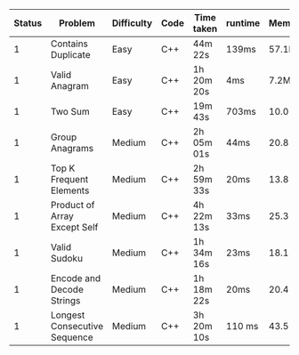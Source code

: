 
| Status | Problem                      | Difficulty | Code | Time taken | runtime |  Memory  |
| ------ | ---------------------------- | ---------- | ---- | ---------- | ------- | -------- |
| 1      | Contains Duplicate           | Easy       | C++  | 44m 22s    | 139ms   |  57.1MB  |
| 1      | Valid Anagram                | Easy       | C++  | 1h 20m 20s | 4ms     |  7.2MB   | 
| 1      | Two Sum                      | Easy       | C++  | 19m 43s    | 703ms   |  10.0 MB |
| 1      | Group Anagrams               | Medium     | C++  | 2h 05m 01s | 44ms    |  20.8 MB |
| 1      | Top K Frequent Elements      | Medium     | C++  | 2h 59m 33s | 20ms    |  13.8 MB |
| 1      | Product of Array Except Self | Medium     | C++  | 4h 22m 13s | 33ms    |  25.3 MB |
| 1      | Valid Sudoku                 | Medium     | C++  | 1h 34m 16s | 23ms    |  18.1 MB |
| 1      | Encode and Decode Strings    | Medium     | C++  | 1h 18m 22s | 20ms    |  20.4 MB |
| 1      | Longest Consecutive Sequence | Medium     | C++  | 3h 20m 10s | 110 ms  |  43.5 MB |

